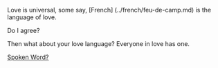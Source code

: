 Love is universal, some say, [French] (../french/feu-de-camp.md) is the language of love. 

Do I agree?

Then what about your love language? Everyone in love has one.

[Spoken Word?](../love/love-language/spoken-word.md)